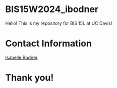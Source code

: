 # BIS15W2024_ibodner
Hello! This is my repository for BIS 15L at UC Davis!  
# Contact Information  
[Isabelle Bodner](ilbodner)  
# Thank you!
